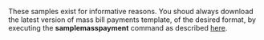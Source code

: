These samples exist for informative reasons. You shoud always download the latest version of mass bill payments template, of the desired format, by executing the **samplemasspayment** command as described [here](https://github.com/myNBGcode/FileAPI_Cli_V4_1/blob/8036d26d94502871fa2d4c4b83a4996169d6ff4b/BasicInstructions.txt#L701). 
